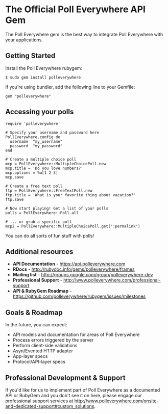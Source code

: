 # The Official Poll Everywhere API Gem

The Poll Everywhere gem is the best way to integrate Poll Everywhere with your applications.

## Getting Started

Install the Poll Everywhere rubygem:

    $ sudo gem install polleverywhere

If you're using bundler, add the following line to your Gemfile:

    gem "polleverywhere"

## Accessing your polls

    require 'polleverywhere'
    
    # Specify your username and password here
    PollEverywhere.config do
      username  "my_username"
      password  "my_password"
    end
    
    # Create a multiple choice poll
    mcp = PollEverywhere::MultipleChoicePoll.new
    mcp.title = 'Do you love numbers?'
    mcp.options = %w[1 2 3]
    mcp.save
    
    # Create a free text poll    
    ftp = PollEverywhere::FreeTextPoll.new
    ftp.title = 'What is your favorite thing about vacation?'
    ftp.save
    
    # Now start playing! Get a list of your polls
    polls = PollEverywhere::Poll.all
    
    # ... or grab a specific poll
    mcp2 = PollEverywhere::MultipleChoicePoll.get(':permalink')

You can do all sorts of fun stuff with polls!

## Additional resources

* **API Documentation** - https://api.polleverywhere.com
* **RDocs** - http://rubydoc.info/gems/polleverywhere/frames
* **Mailing list** - http://groups.google.com/group/polleverywhere-dev
* **Professional Support** - http://www.polleverywhere.com/professional-support
* **API & RubyGem Roadmap** - https://github.com/polleverywhere/rubygem/issues/milestones

## Goals & Roadmap

In the future, you can expect:

* API models and documentation for areas of Poll Everywhere
* Process errors triggered by the server
* Perform client-side validations
* Asyn/Evented HTTP adapter
* App-layer specs
* Protocol/API-layer specs

## Professional Development & Support

If you'd like for us to implement part of Poll Everywhere as a documented API or RubyGem and you don't see it on here, please engage our professional support services at http://www.polleverywhere.com/onsite-and-dedicated-support#custom_solutions.
